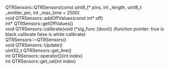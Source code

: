 QTRSensors::QTRSensors(const uint8_t* pins, int _length, uint8_t _emitter_pin, int _max_time = 2500)   
void QTRSensors::addOffValues(const int* off)  
int* QTRSensors::getOffValues()  
void QTRSensors::calibrate(void (*sig_func )(bool)) (function pointer: true is black calibrate false is white calibrate)  
QTRSensors::~QTRSensors()  
void QTRSensors::Update()  
uint32_t QTRSensors::get_line()  
int QTRSensors::operator[](int index)  
int QTRSensors::get_val(int index)  
